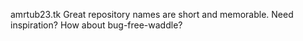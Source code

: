 amrtub23.tk
Great repository names are short and memorable. Need inspiration? How about bug-free-waddle?
